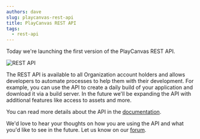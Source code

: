 ```yaml
---
authors: dave
slug: playcanvas-rest-api
title: PlayCanvas REST API
tags:
  - rest-api
---
```


Today we're launching the first version of the PlayCanvas REST API.

![REST API](/img/rest-api.png)

<!-- truncate -->

The REST API is available to all Organization account holders and allows developers to automate processes to help them with their development. For example, you can use the API to create a daily build of your application and download it via a build server. In the future we'll be expanding the API with additional features like access to assets and more.

You can read more details about the API in the [documentation](https://developer.playcanvas.com/user-manual/api/).

We'd love to hear your thoughts on how you are using the API and what you'd like to see in the future. Let us know on our [forum](https://forum.playcanvas.com/t/playcanvas-rest-api/2498).
